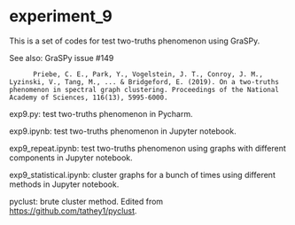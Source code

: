 # experiment_9
This is a set of codes for test two-truths phenomenon using GraSPy.

See also: GraSPy issue #149 

          Priebe, C. E., Park, Y., Vogelstein, J. T., Conroy, J. M., Lyzinski, V., Tang, M., ... & Bridgeford, E. (2019). On a two-truths phenomenon in spectral graph clustering. Proceedings of the National Academy of Sciences, 116(13), 5995-6000.


exp9.py: test two-truths phenomenon in Pycharm.

exp9.ipynb: test two-truths phenomenon in Jupyter notebook.

exp9_repeat.ipynb: test two-truths phenomenon using graphs with different components in Jupyter notebook.

exp9_statistical.ipynb: cluster graphs for a bunch of times using different methods in Jupyter notebook.

pyclust: brute cluster method. Edited from https://github.com/tathey1/pyclust.




